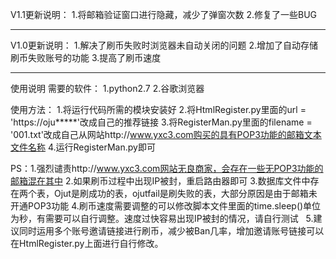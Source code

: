 V1.1更新说明：
	1.将邮箱验证窗口进行隐藏，减少了弹窗次数
	2.修复了一些BUG


---------------------------------------------------------------------------------------------------------------------------------------------------------------------------------------------------------------------------------------------------------------------
V1.0更新说明：
	1.解决了刷币失败时浏览器未自动关闭的问题
	2.增加了自动存储刷币失败账号的功能
	3.提高了刷币速度

---------------------------------------------------------------------------------------------------------------------------------------------------------------------------------------------------------------------------------------------------------------------
使用说明
需要的软件：
	1.python2.7
	2.谷歌浏览器

使用方法：
	1.将运行代码所需的模块安装好
	2.将HtmlRegister.py里面的url = 'https://oju*****'改成自己的推荐链接
	3.将RegisterMan.py里面的filename = '001.txt'改成自己从网站http://www.yxc3.com购买的具有POP3功能的邮箱文本文件名称
	4.运行RegisterMan.py即可

PS：1.强烈谴责http://www.yxc3.com网站无良商家，会存在一些无POP3功能的邮箱混在其中
    2.如果刷币过程中出现IP被封，重启路由器即可
    3.数据库文件中存在两个表，Ojut是刷成功的表，ojutfail是刷失败的表，大部分原因是由于邮箱未开通POP3功能
    4.刷币速度需要调整的可以修改脚本文件里面的time.sleep()单位为秒，有需要可以自行调整。速度过快容易出现IP被封的情况，请自行测试
    5.建议同时运用多个账号邀请链接进行刷币，减少被Ban几率，增加邀请账号链接可以在HtmlRegister.py上面进行自行修改。
